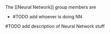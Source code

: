 The [[Neural Network]] group members are
- #TODO add whoever is doing NN

#TODO add description of Neural Network stuff
